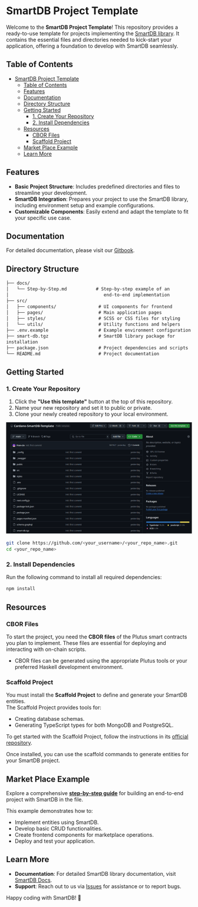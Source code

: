 # SmartDB Project Template

Welcome to the **SmartDB Project Template**! This repository provides a ready-to-use template for projects implementing the [SmartDB library](https://protofire-docs.gitbook.io/smartdb). It contains the essential files and directories needed to kick-start your application, offering a foundation to develop with SmartDB seamlessly.

## Table of Contents
- [SmartDB Project Template](#smartdb-project-template)
  - [Table of Contents](#table-of-contents)
  - [Features](#features)
  - [Documentation](#documentation)
  - [Directory Structure](#directory-structure)
  - [Getting Started](#getting-started)
    - [1. Create Your Repository](#1-create-your-repository)
    - [2. Install Dependencies](#2-install-dependencies)
  - [Resources](#resources)
    - [CBOR Files](#cbor-files)
    - [Scaffold Project](#scaffold-project)
  - [Market Place Example](#market-place-example)
  - [Learn More](#learn-more)


## Features

- **Basic Project Structure**: Includes predefined directories and files to streamline your development.
- **SmartDB Integration**: Prepares your project to use the SmartDB library, including environment setup and example configurations.
- **Customizable Components**: Easily extend and adapt the template to fit your specific use case.

## Documentation

For detailed documentation, please visit our [Gitbook](https://protofire-docs.gitbook.io/smartdb/smartdb-project-template/).

## Directory Structure

```plaintext
├── docs/
│   └── Step-by-Step.md           # Step-by-step example of an 
│                                    end-to-end implementation
├── src/
│   ├── components/                # UI components for frontend
│   ├── pages/                     # Main application pages
│   ├── styles/                    # SCSS or CSS files for styling
│   └── utils/                     # Utility functions and helpers
├── .env.example                   # Example environment configuration
├── smart-db.tgz                   # SmartDB library package for installation
├── package.json                   # Project dependencies and scripts
└── README.md                      # Project documentation
```

## Getting Started

### 1. Create Your Repository

1. Click the **"Use this template"** button at the top of this repository.  
2. Name your new repository and set it to public or private.  
3. Clone your newly created repository to your local environment.

![Use Template](.media/create_template.gif)

```bash
git clone https://github.com/<your_username>/<your_repo_name>.git
cd <your_repo_name>
```

### 2. Install Dependencies

Run the following command to install all required dependencies:

```bash
npm install
```

## Resources

### CBOR Files

To start the project, you need the **CBOR files** of the Plutus smart contracts you plan to implement. These files are essential for deploying and interacting with on-chain scripts.  
- CBOR files can be generated using the appropriate Plutus tools or your preferred Haskell development environment.  


### Scaffold Project

You must install the **Scaffold Project** to define and generate your SmartDB entities.  
The Scaffold Project provides tools for:  
- Creating database schemas.  
- Generating TypeScript types for both MongoDB and PostgreSQL.

To get started with the Scaffold Project, follow the instructions in its [official repository](https://github.com/protofire/Cardano-SmartDB-Scaffold/tree/main?tab=readme-ov-file#introduction).  

Once installed, you can use the scaffold commands to generate entities for your SmartDB project.
## Market Place Example

Explore a comprehensive [**step-by-step guide**](./docs/Step-by-Step.md) for building an end-to-end project with SmartDB in the file.

This example demonstrates how to:
- Implement entities using SmartDB.
- Develop basic CRUD functionalities.
- Create frontend components for marketplace operations.
- Deploy and test your application.

## Learn More

- **Documentation**: For detailed SmartDB library documentation, visit [SmartDB Docs](https://protofire-docs.gitbook.io/smartdb).
- **Support**: Reach out to us via [Issues](https://github.com/protofire/Cardano-SmartDB-Template/issues) for assistance or to report bugs.

Happy coding with SmartDB! 🎉